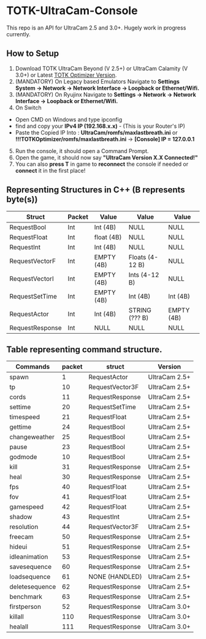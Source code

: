 # TOTK-UltraCam-Console
This repo is an API for UltraCam 2.5 and 3.0+. Hugely work in progress currently.

## How to Setup
1. Download TOTK UltraCam Beyond (V 2.5+) or UltraCam Calamity (V 3.0+) or Latest [TOTK Optimizer Version](https://github.com/MaxLastBreath/TOTK-mods).
2. (MANDATORY) On Legacy based Emulators Navigate to **Settings System -> Network -> Network Interface -> Loopback or Ethernet/Wifi.**
3. (MANDATORY) On Ryujinx Navigate to **Settings -> Network -> Network Interface -> Loopback or Ethernet/Wifi.**
4. On Switch
  - Open CMD on Windows and type ipconfig
  - find and copy your **IPv4 IP (192.168.x.x)** - (This is your Router's IP) 
  - Paste the Copied IP Into : **UltraCam/romfs/maxlastbreath.ini** or **!!!TOTKOptimizer/romfs/maxlastbreath.ini** -> **[Console] IP = 127.0.0.1**
5. Run the console, it should open a Command Prompt.
6. Open the game, it should now say **"UltraCam Version X.X Connected!"**
7. You can also **press T** in game to **reconnect** the console if needed or **connect** it in the first place!

## Representing Structures in C++ (B represents byte(s))
| Struct         | Packet        | Value         | Value          | Value          |
| -------------  | ------------- | ------------- | -------------  | -------------  |
| RequestBool    | Int           | Int (4B)      | NULL           | NULL           |
| RequestFloat   | Int           | float (4B)    | NULL           | NULL           |
| RequestInt     | Int           | Int (4B)      | NULL           | NULL           |
| RequestVectorF | Int           | EMPTY (4B)    | Floats (4-12 B)| NULL           |
| RequestVectorI | Int           | EMPTY (4B)    | Ints (4-12 B)  | NULL           |
| RequestSetTime | Int           | EMPTY (4B)    | Int (4B)       | Int (4B)       |
| RequestActor   | Int           | Int (4B)      | STRING (??? B) | EMPTY (4B)     |
| RequestResponse| Int           | NULL          | NULL           | NULL           |

## Table representing command structure.

| Commands      | packet        | struct          | Version         |
| ------------- | ------------- | -------------   | -------------   |
| spawn         | 1             | RequestActor    | UltraCam 2.5+   |
| tp            | 10            | RequestVector3F | UltraCam 2.5+   |
| cords         | 11            | RequestResponse | UltraCam 2.5+   |
| settime       | 20            | RequestSetTime  | UltraCam 2.5+   |
| timespeed     | 21            | RequestFloat    | UltraCam 2.5+   |
| gettime       | 24            | RequestBool     | UltraCam 2.5+   |
| changeweather | 25            | RequestBool     | UltraCam 2.5+   |
| pause         | 23            | RequestBool     | UltraCam 2.5+   |
| godmode       | 10            | RequestBool     | UltraCam 2.5+   |
| kill          | 31            | RequestResponse | UltraCam 2.5+   |
| heal          | 30            | RequestResponse | UltraCam 2.5+   |
| fps           | 40            | RequestFloat    | UltraCam 2.5+   |
| fov           | 41            | RequestFloat    | UltraCam 2.5+   |
| gamespeed     | 42            | RequestFloat    | UltraCam 2.5+   |
| shadow        | 43            | RequestInt      | UltraCam 2.5+   |
| resolution    | 44            | RequestVector3F | UltraCam 2.5+   |
| freecam       | 50            | RequestResponse | UltraCam 2.5+   |
| hideui        | 51            | RequestResponse | UltraCam 2.5+   |
| idleanimation | 53            | RequestResponse | UltraCam 2.5+   |
| savesequence  | 60            | RequestResponse | UltraCam 2.5+   |
| loadsequence  | 61            | NONE (HANDLED)  | UltraCam 2.5+   |
| deletesequence| 62            | RequestResponse | UltraCam 2.5+   |
| benchmark     | 63            | RequestResponse | UltraCam 2.5+   |
| firstperson   | 52            | RequestResponse | UltraCam 3.0+   |
| killall       | 110           | RequestResponse | UltraCam 3.0+   |
| healall       | 111           | RequestResponse | UltraCam 3.0+   |
